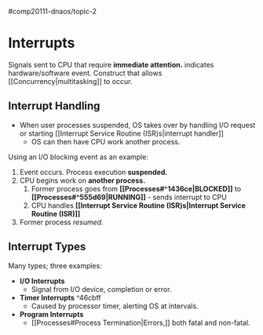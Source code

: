 #comp20111-dnaos/topic-2
# Interrupts

Signals sent to CPU that require **immediate attention.** indicates hardware/software event. Construct that allows [[Concurrency|multitasking]] to occur.

## Interrupt Handling

- When user processes suspended, OS takes over by handling I/O request or starting [[Interrupt Service Routine (ISR)s|interrupt handler]]
	- OS can then have CPU work another process.

Using an I/O blocking event as an example:

1) Event occurs. Process execution **suspended.**
2) CPU begins work on **another process.**
	1) Former process goes from **[[Processes#^1436ce|BLOCKED]]** to **[[Processes#^555d69|RUNNING]]** - sends interrupt to CPU
	2) CPU handles **[[Interrupt Service Routine (ISR)s|Interrupt Service Routine (ISR)]]**
3) Former process *resumed.*

## Interrupt Types

Many types; three examples:
- **I/O Interrupts**
	- Signal from I/O device, completion or error.
- **Timer Interrupts** ^46cbff
	- Caused by processor timer, alerting OS at intervals.
- **Program Interrupts**
	- [[Processes#Process Termination|Errors,]] both fatal and non-fatal.